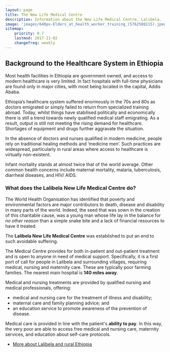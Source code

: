 ```yaml
---
layout: page
title: The New Life Medical Centre
description: Information about the New Life Medical Centre, Lalibela.
image: 'images/640px-Elders_at_health_worker_training_(5762508115).jpeg'
sitemap:
    priority: 0.7
    lastmod: 2017-11-02
    changefreq: weekly
---
```

## Background to the Healthcare System in Ethiopia

Most health facilities in Ethiopia are government owned, and access to modern healthcare is very limited. In fact hospitals with full-time physicians are found only in major cities, with most being located in the capital, Addis Ababa.

Ethiopia’s healthcare system suffered enormously in the 70s and 80s as doctors emigrated or simply failed to return from specialized training abroad. Today, whilst things have stabilised politically and economically there is still a trend towards newly qualified medical staff emigrating. As a result, output is still not meeting the rising demand for healthcare. Shortages of equipment and drugs further aggravate the situation.

In the absence of doctors and nurses qualified in modern medicine, people rely on traditional healing methods and ‘medicine men’. Such practices are widespread, particularly in rural areas where access to healthcare is virtually non-existent.  

Infant mortality stands at almost twice that of the world average. Other common health concerns include maternal mortality, malaria, tuberculosis, diarrheal diseases, and HIV/ AIDS.

### What does the Lalibela New Life Medical Centre do?

The World Health Organisation has identified that poverty and environmental factors are major contributors to death, disease and disability in many parts of the world. Indeed, the seed that was sown in the creation of this charitable cause, was a young man whose life lay in the balance for <i>no other reason</i> than a simple snake bite and a lack of financial resources to have it treated. 

The **Lalibela New Life Medical Centre** was established to put an end to such avoidable suffering.

The Medical Centre provides for both in-patient and out-patient treatment and is open to anyone in need of medical support. Specifically, it is a first port of call for people in Lalibela and surrounding villages, requiring medical, nursing and maternity care. These are typically poor farming families. The nearest main hospital is **140 miles away**. 

Medical and nursing treatments are provided by qualified nursing and medical professionals, offering:

- medical and nursing care for the treatment of illness and disability;
- maternal care and family planning advice; and
- an education service to promote awareness of the prevention of disease.

Medical care is provided in line with the patient's **ability to pay**. In this way, the very poor are able to access free medical and nursing care, maternity services, and education about self-care protocols.



<section>
<ul class="actions">
    <li><a href="{{ "/ethiopia/" | absolute_url }}" class="button">More about Lalibela and rural Ethiopia</a></li>
</ul>
</section>